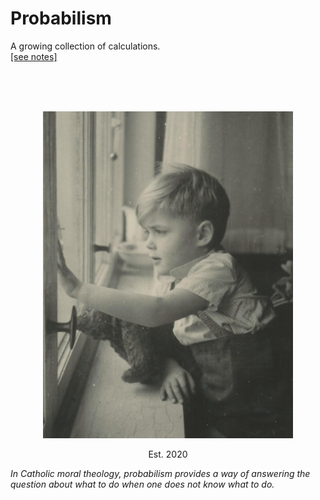 # Probabilism
A growing collection of calculations. 
<br><a href="notes/notes.pdf">[see notes]</a>

<br>
<br>
<br>
<p align="center">
<img src="img/KU-around-1948.jpg" width="400">
</p>

<p align="center">
Est. 2020
</p>

<i>In Catholic moral theology, probabilism provides a way of answering the question about what to do when one does not know what to do.</i>

